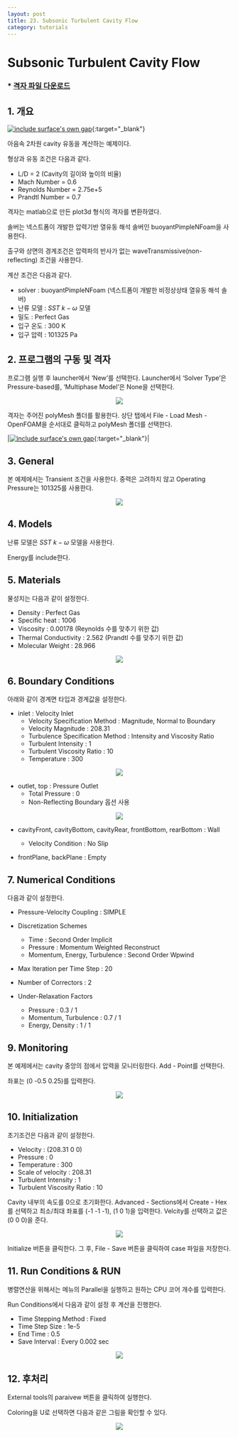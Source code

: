 ```yaml
---
layout: post
title: 23. Subsonic Turbulent Cavity Flow
category: tutorials
---
```


# Subsonic Turbulent Cavity Flow  

### * [격자 파일 다운로드](https://drive.google.com/file/d/1u__XyUIi_xiL5-LmuT9OaBNda7s7qpDk/view?usp=sharing)

## 1. 개요 

[![include surface's own gap](https://github.com/nextfoam/baram-pages/raw/main/screenshots/cavity/2d-pressureContour.png)](https://youtu.be/NI_MVr7M7dI){:target="_blank"}


아음속 2차원 cavity 유동을 계산하는 예제이다. 

형상과 유동 조건은 다음과 같다.

+ L/D = 2 (Cavity의 길이와 높이의 비율)
+ Mach Number = 0.6
+ Reynolds Number = 2.75e+5
+ Prandtl Number = 0.7

격자는 matlab으로 만든 plot3d 형식의 격자를 변환하였다. 

솔버는 넥스트폼이 개발한 압력기반 열유동 해석 솔버인 buoyantPimpleNFoam을 사용한다.

출구와 상면의 경계조건은 압력파의 반사가 없는 waveTransmissive(non-reflecting) 조건을 사용한다.

계산 조건은 다음과 같다. 

+ solver : buoyantPimpleNFoam (넥스트폼이 개발한 비정상상태 열유동 해석 솔버)
+ 난류 모델 : $SST$ $k-\omega$ 모델
+ 밀도 : Perfect Gas
+ 입구 온도 : 300 K
+ 입구 압력 : 101325 Pa

## 2. 프로그램의 구동 및 격자

프로그램 실행 후 launcher에서 ‘New’를 선택한다. Launcher에서 ‘Solver Type’은 Pressure-based를, ‘Multiphase Model’은 None을 선택한다.

<p align='center'>
    <img src="https://github.com/nextfoam/baram-pages/raw/main/screenshots/mixingPipe/launcher.png"><br>
</p>

격자는 주어진 polyMesh 폴더를 활용한다. 상단 탭에서 File - Load Mesh - OpenFOAM을 순서대로 클릭하고 polyMesh 폴더를 선택한다. 

|[![include surface's own gap](https://github.com/nextfoam/baram-pages/raw/main/screenshots/cavity/2d-mesh.png "include surface's own gap")](https://github.com/nextfoam/baram-pages/raw/main/screenshots/cavity/2d-mesh.png){:target="_blank"}|

## 3. General

본 예제에서는 Transient 조건을 사용한다. 중력은 고려하지 않고 Operating Pressure는 101325를 사용한다. 

<p style="text-align: center">
    <img src="https://github.com/nextfoam/baram-pages/raw/main/screenshots/cavity/2d-general.png"><br>
</p>

## 4. Models

난류 모델은 $SST$ $k-\omega$ 모델을 사용한다.

Energy를 include한다.


## 5. Materials

물성치는 다음과 같이 설정한다.

+ Density : Perfect Gas
+ Specific heat : 1006
+ Viscosity : 0.00178 (Reynolds 수를 맞추기 위한 값)
+ Thermal Conductivity : 2.562 (Prandtl 수를 맞추기 위한 값)
+ Molecular Weight : 28.966

<p style="text-align: center">
    <img src="https://github.com/nextfoam/baram-pages/raw/main/screenshots/cavity/2d-material.png"><br>
</p>

## 6. Boundary Conditions

아래와 같이 경계면 타입과 경계값을 설정한다.

+ inlet : Velocity Inlet
    + Velocity Specification Method : Magnitude, Normal to Boundary
    + Velocity Magnitude : 208.31
    + Turbulence Specification Method : Intensity and Viscosity Ratio
    + Turbulent Intensity : 1
    + Turbulent Viscosity Ratio : 10
    + Temperature : 300

<p style="text-align: center">
    <img src="https://github.com/nextfoam/baram-pages/raw/main/screenshots/cavity/2d-inletbc.png">
</p>

+ outlet, top : Pressure Outlet
    + Total Pressure  : 0
    + Non-Reflecting Boundary 옵션 사용

<p style="text-align: center">
    <img src="https://github.com/nextfoam/baram-pages/raw/main/screenshots/cavity/2d-outletbc.png">
</p>

+ cavityFront, cavityBottom, cavityRear, frontBottom, rearBottom : Wall
  + Velocity Condition : No Slip

+ frontPlane, backPlane : Empty


## 7. Numerical Conditions

다음과 같이 설정한다.

+ Pressure-Velocity Coupling : SIMPLE

+ Discretization Schemes
  + Time : Second Order Implicit
  + Pressure : Momentum Weighted Reconstruct
  + Momentum, Energy, Turbulence : Second Order Wpwind

+ Max Iteration per Time Step : 20

+ Number of Correctors : 2

+ Under-Relaxation Factors
  + Pressure : 0.3 / 1
  + Momentum, Turbulence : 0.7 / 1
  + Energy, Density : 1 / 1


## 9. Monitoring

본 예제에서는 cavity 중앙의 점에서 압력을 모니터링한다. Add - Point를 선택한다. 

좌표는 (0 -0.5 0.25)를 입력한다.

<p style="text-align: center">
    <img src="https://github.com/nextfoam/baram-pages/raw/main/screenshots/cavity/2d-monitor.png"><br>
</p>

## 10. Initialization

초기조건은 다음과 같이 설정한다.

+ Velocity : (208.31 0 0)
+ Pressure : 0
+ Temperature : 300
+ Scale of velocity : 208.31  
+ Turbulent Intensity : 1
+ Turbulent Viscosity Ratio : 10

Cavity 내부의 속도를 0으로 초기화한다. Advanced - Sections에서 Create - Hex 를 선택하고 최소/최대 좌표를 (-1 -1 -1), (1 0 1)을 입력한다. Velcity를 선택하고 값은 (0 0 0)을 준다.

<p style="text-align: center">
    <img src="https://github.com/nextfoam/baram-pages/raw/main/screenshots/cavity/2d-setField.png"><br>
</p>

Initialize 버튼을 클릭한다. 그 후, File - Save 버튼을 클릭하여 case 파일을 저장한다.

## 11. Run Conditions & RUN

병렬연산을 위해서는 메뉴의 Parallel을 실행하고 원하는 CPU 코어 개수를 입력한다.

Run Conditions에서 다음과 같이 설정 후 계산을 진행한다.

+ Time Stepping Method : Fixed
+ Time Step Size : 1e-5
+ End Time : 0.5
+ Save Interval : Every 0.002 sec

<p style="text-align: center">
    <img src="https://github.com/nextfoam/baram-pages/raw/main/screenshots/cavity/2d-run.png"><br>
</p>


## 12. 후처리

External tools의 paraivew 버튼을 클릭하여 실행한다.

Coloring을 U로 선택하면 다음과 같은 그림을 확인할 수 있다.

<p style="text-align: center">
    <img src="https://github.com/nextfoam/baram-pages/raw/main/screenshots/cavity/2d-contour.png"><br>
</p>

